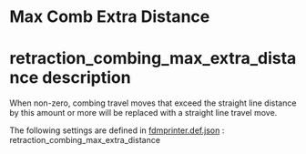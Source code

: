 # Max Comb Extra Distance


# retraction_combing_max_extra_distance description
When non-zero, combing travel moves that exceed the straight line distance by this amount or more will be replaced with a straight line travel move.

The following settings are defined in [fdmprinter.def.json](https://github.com/smartavionics/Cura/blob/mb-master/resources/definitions/fdmprinter.def.json) : retraction_combing_max_extra_distance

